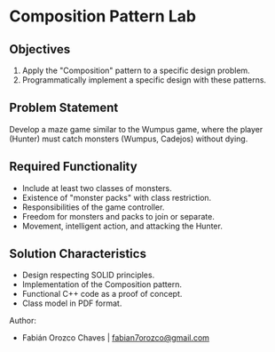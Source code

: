 # Composition Pattern Lab

## Objectives

1. Apply the "Composition" pattern to a specific design problem.
2. Programmatically implement a specific design with these patterns.

## Problem Statement

Develop a maze game similar to the Wumpus game, where the player (Hunter) must catch monsters (Wumpus, Cadejos) without dying.

## Required Functionality

- Include at least two classes of monsters.
- Existence of "monster packs" with class restriction.
- Responsibilities of the game controller.
- Freedom for monsters and packs to join or separate.
- Movement, intelligent action, and attacking the Hunter.

## Solution Characteristics

- Design respecting SOLID principles.
- Implementation of the Composition pattern.
- Functional C++ code as a proof of concept.
- Class model in PDF format.

Author:

- Fabián Orozco Chaves | <fabian7orozco@gmail.com>

